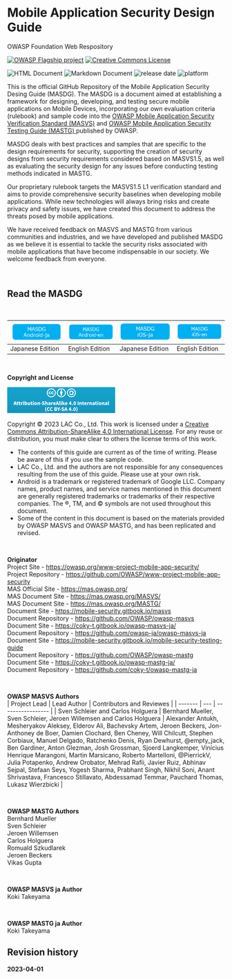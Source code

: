 # Mobile Application Security Design Guide
OWASP Foundation Web Respository

[![OWASP Flagship project](https://img.shields.io/badge/OWASP-incubator-brightgreen)](https://owasp.org/projects/)
[![Creative Commons License](https://img.shields.io/github/license/OWASP/owasp-mastg)](https://creativecommons.org/licenses/by-sa/4.0/ "CC BY-SA 4.0")

![HTML Document](https://img.shields.io/badge/HTML%20Document-passing-blue)
![Markdown Document](https://img.shields.io/badge/Markdown-comming%20soon-orange)
![release date](https://img.shields.io/badge/release%20date-April%202023-red)
![platform](https://img.shields.io/badge/platform-iOS%20Android-lightgrey)

This is the official GitHub Repository of the Mobile Application Security Desing Guide (MASDG). The MASDG is a document aimed at establishing a framework for designing, developing, and testing secure mobile applications on Mobile Devices, incorporating our own evaluation criteria (rulebook) and sample code into the [OWASP Mobile Application Security Verification Standard (MASVS)](https://github.com/OWASP/owasp-masvs "MASVS") and [OWASP Mobile Application Security Testing Guide (MASTG) ](https://github.com/OWASP/owasp-mastg "OWASP Mobile Application Security Testing Guide")published by OWASP.

MASDG deals with best practices and samples that are specific to the design requirements for security, supporting the creation of security designs from security requirements considered based on MASVS1.5, as well as evaluating the security design for any issues before conducting testing methods indicated in MASTG.

Our proprietary rulebook targets the MASVS1.5 L1 verification standard and aims to provide comprehensive security baselines when developing mobile applications. While new technologies will always bring risks and create privacy and safety issues, we have created this document to address the threats posed by mobile applications.

We have received feedback on MASVS and MASTG from various communities and industries, and we have developed and published MASDG as we believe it is essential to tackle the security risks associated with mobile applications that have become indispensable in our society. We welcome feedback from everyone.

<BR>

## Read the MASDG
<BR>

|[![android_ja.png](assets/images/android_ja.png)](https://jp-east.mas.scc.lac.co.jp/Android/ja/build/html/index.html "MASDG_android_ja")|[![android_en.png](assets/images/android_en.png)](https://jp-east.mas.scc.lac.co.jp/Android/en/build/html/index.html "MASDG_android_en")|[![ios_ja.png](assets/images/ios_ja.png)](https://jp-east.mas.scc.lac.co.jp/iOS/ja/build/html/index.html "MASDG_ios_ja")|[![ios_en.png](assets/images/ios_en.png)](https://jp-east.mas.scc.lac.co.jp/iOS/en/build/html/index.html "MASDG_ios_en")|
|---|---|---|---|
| Japanese Edition | English Edition | Japanese Edition | English Edition |

<BR>

**Copyright and License**

[![Creative Commons License](assets/images/CC-license.png)](https://creativecommons.org/licenses/by-sa/4.0/)

Copyright © 2023 LAC Co., Ltd. This work is licensed under a [Creative Commons Attribution-ShareAlike 4.0 International License](https://creativecommons.org/licenses/by-sa/4.0/). For any reuse or distribution, you must make clear to others the license terms of this work.

* The contents of this guide are current as of the time of writing. Please be aware of this if you use the sample code.
* LAC Co., Ltd. and the authors are not responsible for any consequences resulting from the use of this guide. Please use at your own risk.
* Android is a trademark or registered trademark of Google LLC. Company names, product names, and service names mentioned in this document are generally registered trademarks or trademarks of their respective companies. The ®, TM, and © symbols are not used throughout this document.
* Some of the content in this document is based on the materials provided by OWASP MASVS and OWASP MASTG, and has been replicated and revised.

<BR>

**Originator**  
Project Site - <https://owasp.org/www-project-mobile-app-security/>  
Project Repository - <https://github.com/OWASP/www-project-mobile-app-security>  
MAS Official Site - <https://mas.owasp.org/>  
MAS Document Site - <https://mas.owasp.org/MASVS/>  
MAS Document Site - <https://mas.owasp.org/MASTG/>  
Document Site - <https://mobile-security.gitbook.io/masvs>  
Document Repository - <https://github.com/OWASP/owasp-masvs>  
Document Site - <https://coky-t.gitbook.io/owasp-masvs-ja/>  
Document Repository - <https://github.com/owasp-ja/owasp-masvs-ja>  
Document Site - <https://mobile-security.gitbook.io/mobile-security-testing-guide>  
Document Repository - <https://github.com/OWASP/owasp-mastg>  
Document Site - <https://coky-t.gitbook.io/owasp-mastg-ja/>  
Document Repository - <https://github.com/coky-t/owasp-mastg-ja>  

<BR>

**OWASP MASVS Authors**  
| Project Lead | Lead Author | Contributors and Reviewes |
| ------- | --- | ----------------- |
| Sven Schleier and Carlos Holguera | Bernhard Mueller, Sven Schleier, Jeroen Willemsen and Carlos Holguera | Alexander Antukh, Mesheryakov Aleksey, Elderov Ali, Bachevsky Artem, Jeroen Beckers, Jon-Anthoney de Boer, Damien Clochard, Ben Cheney, Will Chilcutt, Stephen Corbiaux, Manuel Delgado, Ratchenko Denis, Ryan Dewhurst, @empty_jack, Ben Gardiner, Anton Glezman, Josh Grossman, Sjoerd Langkemper, Vinícius Henrique Marangoni, Martin Marsicano, Roberto Martelloni, @PierrickV, Julia Potapenko, Andrew Orobator, Mehrad Rafii, Javier Ruiz, Abhinav Sejpal, Stefaan Seys, Yogesh Sharma, Prabhant Singh, Nikhil Soni, Anant Shrivastava, Francesco Stillavato, Abdessamad Temmar, Pauchard Thomas, Lukasz Wierzbicki |

<BR>

**OWASP MASTG Authors**  
Bernhard Mueller  
Sven Schleier  
Jeroen Willemsen  
Carlos Holguera  
Romuald Szkudlarek  
Jeroen Beckers  
Vikas Gupta

<BR>

**OWASP MASVS ja Author**  
Koki Takeyama

<BR>

**OWASP MASTG ja Author**  
Koki Takeyama

## Revision history
**2023-04-01**
